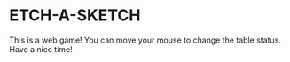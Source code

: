 # ETCH-A-SKETCH
This is a web game!
You can move your mouse to change the table status.
Have a nice time!
